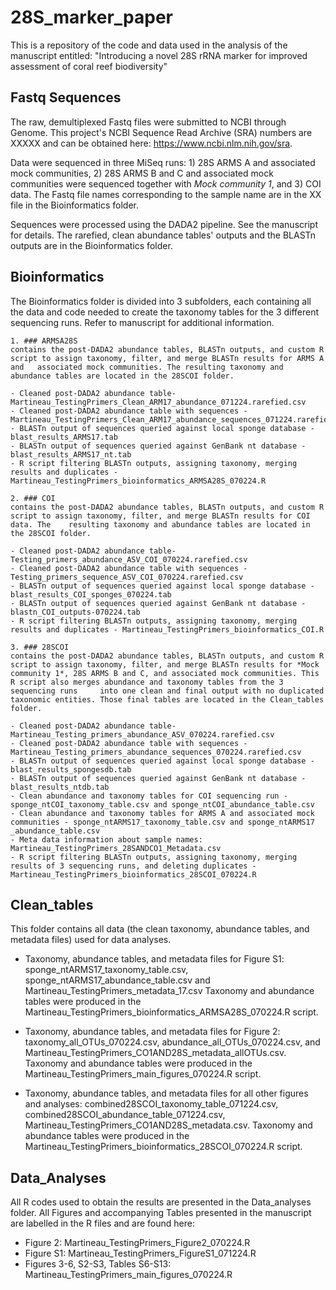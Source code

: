 # 28S_marker_paper
 This is a repository of the code and data used in the analysis of the manuscript entitled: "Introducing a novel 28S rRNA marker for improved assessment of coral reef biodiversity"


## Fastq Sequences
The raw, demultiplexed Fastq files were submitted to NCBI through Genome. This project's NCBI Sequence Read Archive (SRA) numbers are XXXXX and can be obtained here: https://www.ncbi.nlm.nih.gov/sra.

Data were sequenced in three MiSeq runs: 1) 28S ARMS A and associated mock communities, 2) 28S ARMS B and C and associated mock communities were sequenced together with *Mock community 1*, and 3) COI data. The Fastq file names corresponding to the sample name are in the XX file in the Bioinformatics folder. 

Sequences were processed using the DADA2 pipeline. See the manuscript for details. The rarefied, clean abundance tables' outputs and the BLASTn outputs are in the Bioinformatics folder. 


## Bioinformatics
The Bioinformatics folder is divided into 3 subfolders, each containing all the data and code needed to create the taxonomy tables for the 3 different sequencing runs.  Refer to manuscript for additional information.

	1. ### ARMSA28S
	contains the post-DADA2 abundance tables, BLASTn outputs, and custom R script to assign taxonomy, filter, and merge BLASTn results for ARMS A and 	associated mock communities. The resulting taxonomy and abundance tables are located in the 28SCOI folder. 

	- Cleaned post-DADA2 abundance table- Martineau_TestingPrimers_Clean_ARM17_abundance_071224.rarefied.csv
	- Cleaned post-DADA2 abundance table with sequences - Martineau_TestingPrimers_Clean_ARM17_abundance_sequences_071224.rarefied.csv
	- BLASTn output of sequences queried against local sponge database - blast_results_ARMS17.tab
	- BLASTn output of sequences queried against GenBank nt database - blast_results_ARMS17_nt.tab
	- R script filtering BLASTn outputs, assigning taxonomy, merging results and duplicates - Martineau_TestingPrimers_bioinformatics_ARMSA28S_070224.R

	2. ### COI
	contains the post-DADA2 abundance tables, BLASTn outputs, and custom R script to assign taxonomy, filter, and merge BLASTn results for COI data. The 	resulting taxonomy and abundance tables are located in the 28SCOI folder. 

	- Cleaned post-DADA2 abundance table- Testing_primers_abundance_ASV_COI_070224.rarefied.csv
	- Cleaned post-DADA2 abundance table with sequences - Testing_primers_sequence_ASV_COI_070224.rarefied.csv
	- BLASTn output of sequences queried against local sponge database - blast_results_COI_sponges_070224.tab
	- BLASTn output of sequences queried against GenBank nt database - blastn_COI_outputs-070224.tab
	- R script filtering BLASTn outputs, assigning taxonomy, merging results and duplicates - Martineau_TestingPrimers_bioinformatics_COI.R

	3. ### 28SCOI
	contains the post-DADA2 abundance tables, BLASTn outputs, and custom R script to assign taxonomy, filter, and merge BLASTn results for *Mock 	community 1*, 28S ARMS B and C, and associated mock communities. This R script also merges abundance and taxonomy tables from the 3 sequencing runs 	into one clean and final output with no duplicated taxonomic entities. Those final tables are located in the Clean_tables folder. 

	- Cleaned post-DADA2 abundance table- Martineau_Testing_primers_abundance_ASV_070224.rarefied.csv
	- Cleaned post-DADA2 abundance table with sequences - Martineau_Testing_primers_abundance_sequences_070224.rarefied.csv
	- BLASTn output of sequences queried against local sponge database - blast_results_spongesdb.tab
	- BLASTn output of sequences queried against GenBank nt database - blast_results_ntdb.tab
	- Clean abundance and taxonomy tables for COI sequencing run - sponge_ntCOI_taxonomy_table.csv and sponge_ntCOI_abundance_table.csv
	- Clean abundance and taxonomy tables for ARMS A and associated mock communities - sponge_ntARMS17_taxonomy_table.csv and sponge_ntARMS17	_abundance_table.csv
	- Meta data information about sample names: Martineau_TestingPrimers_28SANDCO1_Metadata.csv
	- R script filtering BLASTn outputs, assigning taxonomy, merging results of 3 sequencing runs, and deleting duplicates - 	Martineau_TestingPrimers_bioinformatics_28SCOI_070224.R


## Clean_tables
This folder contains all data (the clean taxonomy, abundance tables, and metadata files) used for data analyses.  

- Taxonomy, abundance tables, and metadata files for Figure S1: sponge_ntARMS17_taxonomy_table.csv, sponge_ntARMS17_abundance_table.csv and Martineau_TestingPrimers_metadata_17.csv
Taxonomy and abundance tables were produced in the Martineau_TestingPrimers_bioinformatics_ARMSA28S_070224.R script. 

- Taxonomy, abundance tables, and metadata files for Figure 2: taxonomy_all_OTUs_070224.csv, abundance_all_OTUs_070224.csv, and Martineau_TestingPrimers_CO1AND28S_metadata_allOTUs.csv. 
Taxonomy and abundance tables were produced in the Martineau_TestingPrimers_main_figures_070224.R script. 

- Taxonomy, abundance tables, and metadata files for all other figures and analyses: combined28SCOI_taxonomy_table_071224.csv, combined28SCOI_abundance_table_071224.csv, Martineau_TestingPrimers_CO1AND28S_metadata.csv.
Taxonomy and abundance tables were produced in the Martineau_TestingPrimers_bioinformatics_28SCOI_070224.R script. 



## Data_Analyses
All  R codes used to obtain the results are presented in the Data_analyses folder. All Figures and accompanying Tables presented in the manuscript are labelled in the R files and are found here:

- Figure 2: Martineau_TestingPrimers_Figure2_070224.R
- Figure S1: Martineau_TestingPrimers_FigureS1_071224.R
- Figures 3-6, S2-S3, Tables S6-S13: Martineau_TestingPrimers_main_figures_070224.R
